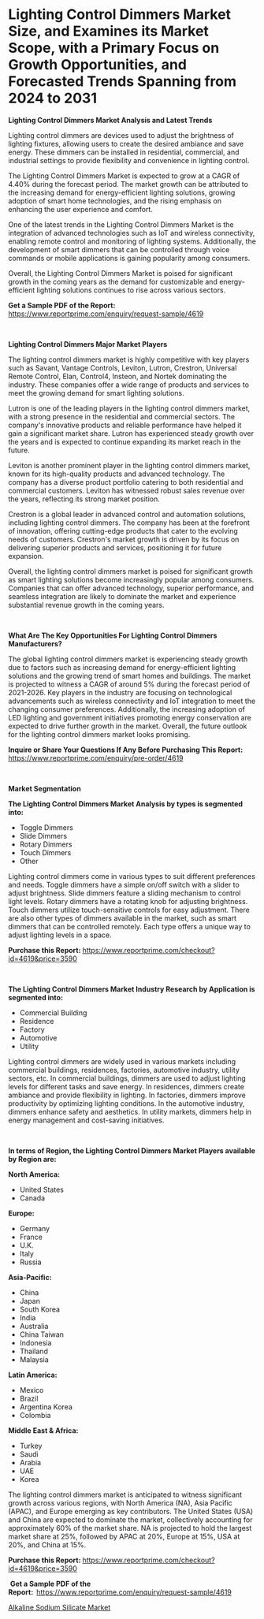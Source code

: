 <p><h1>Lighting Control Dimmers Market Size, and Examines its Market Scope, with a Primary Focus on Growth Opportunities, and Forecasted Trends Spanning from 2024 to 2031</h1></p><p><strong>Lighting Control Dimmers Market Analysis and Latest Trends</strong></p>
<p><p>Lighting control dimmers are devices used to adjust the brightness of lighting fixtures, allowing users to create the desired ambiance and save energy. These dimmers can be installed in residential, commercial, and industrial settings to provide flexibility and convenience in lighting control.</p><p>The Lighting Control Dimmers Market is expected to grow at a CAGR of 4.40% during the forecast period. The market growth can be attributed to the increasing demand for energy-efficient lighting solutions, growing adoption of smart home technologies, and the rising emphasis on enhancing the user experience and comfort. </p><p>One of the latest trends in the Lighting Control Dimmers Market is the integration of advanced technologies such as IoT and wireless connectivity, enabling remote control and monitoring of lighting systems. Additionally, the development of smart dimmers that can be controlled through voice commands or mobile applications is gaining popularity among consumers.</p><p>Overall, the Lighting Control Dimmers Market is poised for significant growth in the coming years as the demand for customizable and energy-efficient lighting solutions continues to rise across various sectors.</p></p>
<p><strong>Get a Sample PDF of the Report:&nbsp;</strong> <a href="https://www.reportprime.com/enquiry/request-sample/4619">https://www.reportprime.com/enquiry/request-sample/4619</a></p>
<p>&nbsp;</p>
<p><strong>Lighting Control Dimmers Major Market Players</strong></p>
<p><p>The lighting control dimmers market is highly competitive with key players such as Savant, Vantage Controls, Leviton, Lutron, Crestron, Universal Remote Control, Elan, Control4, Insteon, and Nortek dominating the industry. These companies offer a wide range of products and services to meet the growing demand for smart lighting solutions.</p><p>Lutron is one of the leading players in the lighting control dimmers market, with a strong presence in the residential and commercial sectors. The company's innovative products and reliable performance have helped it gain a significant market share. Lutron has experienced steady growth over the years and is expected to continue expanding its market reach in the future.</p><p>Leviton is another prominent player in the lighting control dimmers market, known for its high-quality products and advanced technology. The company has a diverse product portfolio catering to both residential and commercial customers. Leviton has witnessed robust sales revenue over the years, reflecting its strong market position.</p><p>Crestron is a global leader in advanced control and automation solutions, including lighting control dimmers. The company has been at the forefront of innovation, offering cutting-edge products that cater to the evolving needs of customers. Crestron's market growth is driven by its focus on delivering superior products and services, positioning it for future expansion.</p><p>Overall, the lighting control dimmers market is poised for significant growth as smart lighting solutions become increasingly popular among consumers. Companies that can offer advanced technology, superior performance, and seamless integration are likely to dominate the market and experience substantial revenue growth in the coming years.</p></p>
<p>&nbsp;</p>
<p><strong>What Are The Key Opportunities For Lighting Control Dimmers Manufacturers?</strong></p>
<p><p>The global lighting control dimmers market is experiencing steady growth due to factors such as increasing demand for energy-efficient lighting solutions and the growing trend of smart homes and buildings. The market is projected to witness a CAGR of around 5% during the forecast period of 2021-2026. Key players in the industry are focusing on technological advancements such as wireless connectivity and IoT integration to meet the changing consumer preferences. Additionally, the increasing adoption of LED lighting and government initiatives promoting energy conservation are expected to drive further growth in the market. Overall, the future outlook for the lighting control dimmers market looks promising.</p></p>
<p><strong>Inquire or Share Your Questions If Any Before Purchasing This Report:</strong> <a href="https://www.reportprime.com/enquiry/pre-order/4619">https://www.reportprime.com/enquiry/pre-order/4619</a></p>
<p>&nbsp;</p>
<p><strong>Market Segmentation</strong></p>
<p><strong>The Lighting Control Dimmers Market Analysis by types is segmented into:</strong></p>
<p><ul><li>Toggle Dimmers</li><li>Slide Dimmers</li><li>Rotary Dimmers</li><li>Touch Dimmers</li><li>Other</li></ul></p>
<p><p>Lighting control dimmers come in various types to suit different preferences and needs. Toggle dimmers have a simple on/off switch with a slider to adjust brightness. Slide dimmers feature a sliding mechanism to control light levels. Rotary dimmers have a rotating knob for adjusting brightness. Touch dimmers utilize touch-sensitive controls for easy adjustment. There are also other types of dimmers available in the market, such as smart dimmers that can be controlled remotely. Each type offers a unique way to adjust lighting levels in a space.</p></p>
<p><strong>Purchase this Report:&nbsp;</strong><a href="https://www.reportprime.com/checkout?id=4619&price=3590">https://www.reportprime.com/checkout?id=4619&price=3590</a></p>
<p>&nbsp;</p>
<p><strong>The Lighting Control Dimmers Market Industry Research by Application is segmented into:</strong></p>
<p><ul><li>Commercial Building</li><li>Residence</li><li>Factory</li><li>Automotive</li><li>Utility</li></ul></p>
<p><p>Lighting control dimmers are widely used in various markets including commercial buildings, residences, factories, automotive industry, utility sectors, etc. In commercial buildings, dimmers are used to adjust lighting levels for different tasks and save energy. In residences, dimmers create ambiance and provide flexibility in lighting. In factories, dimmers improve productivity by optimizing lighting conditions. In the automotive industry, dimmers enhance safety and aesthetics. In utility markets, dimmers help in energy management and cost-saving initiatives.</p></p>
<p>&nbsp;</p>
<p><strong>In terms of Region, the Lighting Control Dimmers Market Players available by Region are:</strong></p>
<p>
    <p> <strong> North America: </strong>
        <ul>
            <li>United States</li>
            <li>Canada</li>
        </ul>
        </p> 
    <p> <strong> Europe: </strong>
        <ul>
            <li>Germany</li>
            <li>France</li>
            <li>U.K.</li>
            <li>Italy</li>
            <li>Russia</li>
        </ul>
        </p> 
    <p> <strong> Asia-Pacific: </strong>
        <ul>
            <li>China</li>
            <li>Japan</li>
            <li>South Korea</li>
            <li>India</li>
            <li>Australia</li>
            <li>China Taiwan</li>
            <li>Indonesia</li>
            <li>Thailand</li>
            <li>Malaysia</li>
        </ul>
        </p> 
    <p> <strong> Latin America: </strong>
        <ul>
            <li>Mexico</li>
            <li>Brazil</li>
            <li>Argentina Korea</li>
            <li>Colombia</li>
        </ul>
        </p> 
    <p> <strong> Middle East & Africa: </strong>
        <ul>
            <li>Turkey</li>
            <li>Saudi</li>
            <li>Arabia</li>
            <li>UAE</li>
            <li>Korea</li>
        </ul>
    </p>
    </p>
<p><p>The lighting control dimmers market is anticipated to witness significant growth across various regions, with North America (NA), Asia Pacific (APAC), and Europe emerging as key contributors. The United States (USA) and China are expected to dominate the market, collectively accounting for approximately 60% of the market share. NA is projected to hold the largest market share at 25%, followed by APAC at 20%, Europe at 15%, USA at 20%, and China at 15%.</p></p>
<p><strong>Purchase this Report: </strong><a href="https://www.reportprime.com/checkout?id=4619&price=3590">https://www.reportprime.com/checkout?id=4619&price=3590</a></p>
<p>&nbsp;<strong>Get a Sample PDF of the Report:&nbsp;&nbsp;</strong><a href="https://www.reportprime.com/enquiry/request-sample/4619">https://www.reportprime.com/enquiry/request-sample/4619</a></p>
<p><strong></strong></p>
<p><p><a href="https://bubble-tree-ea4.notion.site/Alkaline-Sodium-Silicate-Market-A-Comprehensive-Report-of-its-Market-Share-Growth-Trends-2024-2-14a177fd94544908b5f28d5dfba7430b">Alkaline Sodium Silicate Market</a></p></p>